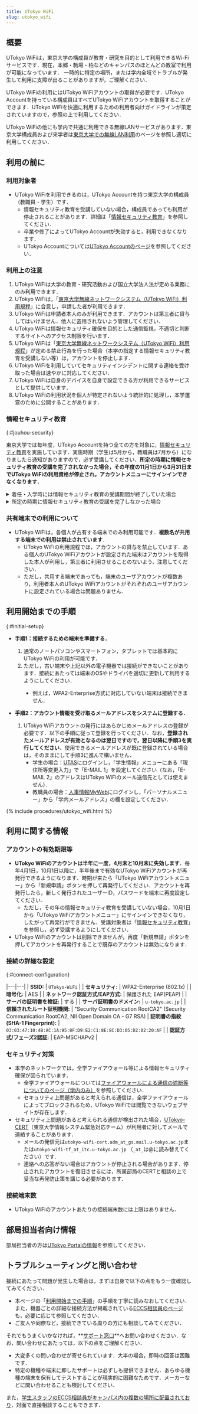 ```yaml
---
title: UTokyo WiFi
slug: utokyo_wifi
---
```


## 概要

UTokyo WiFiは，東京大学の構成員が教育・研究を目的として利用できるWi-Fiサービスです．現在，本郷・駒場・柏などのキャンパスのほとんどの教室で利用が可能になっています．
一時的に特定の場所，または学内全域でトラブルが発生して利用に支障が出ることがありますが，ご理解ください．

UTokyo WiFiの利用にはUTokyo WiFiアカウントの取得が必要です．UTokyo Accountを持っている構成員はすべてUTokyo WiFiアカウントを取得することができます．UTokyo WiFiを快適に利用するための利用者向けガイドラインが策定されていますので，参照の上で利用してください．

UTokyo WiFiの他にも学内で共通に利用できる無線LANサービスがあります．東京大学構成員および来学者は[東京大学での無線LAN利用](https://www.u-tokyo.ac.jp/adm/dics/ja/wlan.html)のページを参照し適切に利用してください．

## 利用の前に

### 利用対象者
- UTokyo WiFiを利用できるのは，UTokyo Accountを持つ東京大学の構成員（教職員・学生）です．
    - 情報セキュリティ教育を受講していない場合，構成員であっても利用が停止されることがあります．詳細は「[情報セキュリティ教育](#jouhou-security)」を参照してください．
    - 卒業や修了によってUTokyo Accountが失効すると，利用できなくなります．
    - UTokyo Accountについては[UTokyo Accountのページ](/utokyo_account/)を参照してください．

### 利用上の注意
1. UTokyo WiFiは大学の教育・研究活動および国立大学法人法が定める業務にのみ利用できます．
2. UTokyo WiFiは，「[東京大学無線ネットワークシステム（UTokyo WiFi）利用規程](https://www.u-tokyo.ac.jp/adm/dics/ja/wifi_termsofuse.html)」に合意し，申請した者が利用できます．
3. UTokyo WiFiは申請者本人のみが利用できます．アカウントは第三者に貸与してはいけません．他人に盗用されないよう管理してください．
4. UTokyo WiFiは情報セキュリティ確保を目的とした通信監視，不適切と判断するサイトへのアクセス制限を行います．
5. UTokyo WiFiは「[東京大学無線ネットワークシステム（UTokyo WiFi）利用規程](https://www.u-tokyo.ac.jp/adm/dics/ja/wifi_termsofuse.html)」が定める禁止行為を行った場合（本学の指定する情報セキュリティ教育を受講しない等）は，アカウントを停止します．
6. UTokyo WiFiを利用していてセキュリティインシデントに関する連絡を受け取った場合は速やかに対応してください．
7. UTokyo WiFiは自身のデバイスを自身で設定できる方が利用できるサービスとして提供しています．
8. UTokyo WiFiの利用状況を個人が特定されないよう統計的に処理し，本学運営のために公開することがあります．

### 情報セキュリティ教育
{:#jouhou-security}

東京大学では毎年度，UTokyo Accountを持つ全ての方を対象に，[情報セキュリティ教育](https://www.u-tokyo.ac.jp/adm/dics/ja/securityeducationvideo.html)を実施しています．実施時期（学生は5月から，教職員は7月から）になりましたら通知がありますので，必ず受講してください．**所定の時期に情報セキュリティ教育の受講を完了されなかった場合，その年度の11月1日から3月31日までUTokyo WiFiの利用資格が停止され，アカウントメニューにサインインできなくなります．**
<details>
	<summary>着任・入学時には情報セキュリティ教育の受講期間が終了していた場合</summary>
	この場合，UTokyo WiFiの利用資格は停止されず，着任・入学時からUTokyo WiFiを利用可能です．情報セキュリティ教育のページにある「情報セキュリティ教育 教材」をよくお読みの上，UTokyo WiFiをご利用ください．なお，情報セキュリティ教育は毎年度実施されますので，来年度以降はご受講ください．
</details>
<details>
	<summary>所定の時期に情報セキュリティ教育の受講を完了しなかった場合</summary>
	当該年度のUTokyo WiFiの利用資格が停止されますので，基本的に年度末までUTokyo WiFiを利用することはできません．未受講者への対応に関しては， <code>jouhousecurity.adm__at__gs.mail.u-tokyo.ac.jp</code>（<code>__at__</code>は@に変更）まで，UTokyo Accountのユーザー名（10桁の共通ID）を添えてお問い合わせください．
</details>

### 共有端末での利用について
- UTokyo WiFiは，各個人が占有する端末でのみ利用可能です．**複数名が共用する端末での利用は禁止されています**．
    - UTokyo WiFiの利用規程では，アカウントの貸与を禁止しています．ある個人のUTokyo WiFiアカウントが設定された端末はアカウントを取得した本人が利用し，第三者に利用させることのないよう，注意してください．
    - ただし，共用する端末であっても，端末のユーザアカウントが複数あり，利用者本人のUTokyo WiFiアカウントがそれぞれのユーザアカウントに設定されている場合は問題ありません．

## 利用開始までの手順
{:#initial-setup}

<ul>
  <li><strong>手順1：接続するための端末を準備する．</strong></li>
  <ol>
    <li>通常のノートパソコンやスマートフォン，タブレットでは基本的にUTokyo WiFiの利用が可能です．</li>
    <li>ただし，古い端末や上記以外の電子機器では接続ができないことがあります．接続にあたっては端末のOSやドライバを適切に更新して利用するようにしてください．</li>
    <ul>
      <li>例えば，WPA2-Enterprise方式に対応していない端末は接続できません．</li>
    </ul>
  </ol>
</ul>

<ul>
  <li><strong>手順2：アカウント情報を受け取るメールアドレスをシステムに登録する．</strong></li>
  <ol>
    <li>
      UTokyo WiFiアカウントの発行にはあらかじめメールアドレスの登録が必要です．以下の手順に従って登録を行ってください．なお，<strong>登録されたメールアドレスが有効となるのは翌日ですので，翌日以降に手順3を実行してください．</strong>使用できるメールアドレスが既に登録されている場合は，そのままにして手順3に進んで構いません．
      <ul>
        <li>学生の場合：<a href="https://utas.adm.u-tokyo.ac.jp/campusweb/campusportal.do">UTAS</a>にログインし，「学生情報」メニューにある「現住所等変更入力」で「E-MAIL 1」を設定してください（なお，「E-MAIL 2」のアドレスはUTokyo WiFiのメール送信先としては使えません）．</li>
        <li>教職員の場合：<a href="https://univtokyo.sharepoint.com/sites/utokyoportal/wiki/d/Personal_information_and_ID_card.aspx">人事情報MyWeb</a>にログインし，「パーソナルメニュー」から「学内メールアドレス」の欄を設定してください．</li>
      </ul>
    </li>
  </ol>
</ul>

{% include procedures/utokyo_wifi.html %}

## 利用に関する情報
### アカウントの有効期限等
- **UTokyo WiFiのアカウントは半年に一度，4月末と10月末に失効します**．毎年4月1日，10月1日以降に，半年後まで有効なUTokyo WiFiアカウントが再発行できるようになります．時期が来たら「UTokyo WiFiアカウントメニュー」から「新規申請」ボタンを押して再発行してください．アカウントを再発行したら，新しく発行されたユーザーID，パスワードを端末に再度設定してください．
    - ただし，その年の情報セキュリティ教育を受講していない場合，10月1日から「UTokyo WiFiアカウントメニュー」にサインインできなくなり，したがって再発行ができません．受講対象者は「[情報セキュリティ教育](#jouhou-security)」を参照し，必ず受講するようにしてください．
- UTokyo WiFiのアカウントは削除できませんが，再度「新規申請」ボタンを押してアカウントを再発行することで既存のアカウントは無効になります．

### 接続の詳細な設定
{:#connect-configuration}

|---|---|
| **SSID:** | `UTokyo-WiFi` |
| **セキュリティ:** | WPA2-Enterprise (802.1x) |
| **暗号化:** | AES |
| **ネットワーク認証方式/EAP方式:** | 保護された EAP(PEAP) |
| **サーバの証明書を検証:** | する |
| **サーバ証明書のドメイン:** | `u-tokyo.ac.jp` |
| **信頼されたルート証明機関:** | "Security Communication RootCA2" (Security Communication RootCA2, NII Open Domain CA - G7 RSA)
| **証明書の指紋 (SHA-1 Fingerprint):** | `03:03:47:10:4B:AC:1A:95:8F:D9:E2:C1:8E:8C:D3:05:D2:02:20:AF` |
| **認証方式/フェーズ2認証:** | EAP-MSCHAPv2 |

### セキュリティ対策
- 本学のネットワークでは，全学ファイアウォール等による情報セキュリティ確保が図られています．
    - 全学ファイアウォールについては[ファイアウォールによる通信の遮断等についてのページ（学内のみ）](http://ngfw.cert.u-tokyo.ac.jp/firewall.html)を参照してください．
    - セキュリティ上問題があると考えられる通信は，全学ファイアウォールによってブロックされるため，UTokyo WiFiでは閲覧できないウェブサイトが存在します．
- セキュリティ上問題があると考えられる通信が検出された場合，[UTokyo-CERT](https://cert.u-tokyo.ac.jp/index.html)（東京大学情報システム緊急対応チーム）が利用者に対してメールで連絡することがあります．
    - メールの発信元は`utokyo-wifi-cert.adm_at_gs.mail.u-tokyo.ac.jp`または`utokyo-wifi-tf_at_itc.u-tokyo.ac.jp` （`_at_`は@に読み替えてください）です．
    - 連絡への応答がない場合はアカウントが停止される場合があります．停止されたアカウントを復旧させるには，所属部局のCERTと相談の上で妥当な再発防止策を講じる必要があります．

### 接続端末数
- UTokyo WiFiのアカウントあたりの接続端末数には上限はありません．


## 部局担当者向け情報
部局担当者の方は[UTokyo Portalの情報](https://univtokyo.sharepoint.com/sites/utokyoportal/wiki/d/UTokyo_WiFi_Management.aspx)を参照してください．

## トラブルシューティングと問い合わせ

接続にあたって問題が発生した場合は，まずは自身で以下の点をもう一度確認してみてください．

- 本ページの「[利用開始までの手順](#initial-setup)」の手順を丁寧に読みなおしてください．また，機器ごとの詳細な接続方法が掲載されている[ECCS相談員のページ](https://www.sodan.ecc.u-tokyo.ac.jp/faq/category/wireless-lan/)も，必要に応じて参照してください．
- ご友人や同僚など，接続できている周りの方にも相談してみてください．

それでもうまくいかなければ，**[サポート窓口](/support)**へお問い合わせください．なお，問い合わせにあたっては，以下の点をご理解ください．

- 大変多くの問い合わせが寄せられています．大半の場合，即時の回答は困難です．
- 特定の機種や端末に即したサポートは必ずしも提供できません．あらゆる機種の端末を保有してテストすることが現実的に困難なためです．メーカーなどに問い合わせることも検討してください．

また，[学生スタッフのECCS相談員がキャンパス内の複数の場所に配置されており](https://www.sodan.ecc.u-tokyo.ac.jp/about-us/tutors-working/)，対面で直接相談することもできます．
